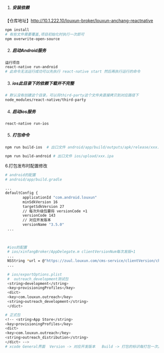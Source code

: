 1. ##### 安装依赖

【仓库地址】http://10.1.222.10/louxun-broker/louxun-anchang-reactnative

```bash
npm install
# 有些文件需要覆盖,项目初始化时执行一次即可
npm overwrite-open-source
```

2. ##### 启动Android服务

```bash
运行项目
react-native run-android 
# 此命令无法运行成功可以先执行 react-native start 然后再执行运行的命令
```

3. ##### ios此目录下的依赖下载并不完整

```bash
# 默认没有创建这个目录，可以将third-party这个文件夹直接拷贝到对应路径下
node_modules/react-native/third-party
```

4. ##### 启动ios服务

```bash
react-native run-ios
```

5. ##### 打包命令

```bash
npm run build-ios  # 出口文件 android/app/build/outputs/apk/release/xxx.apk

npm run build-android # 出口文件 ios/upload/xxx.ipa
```



6.打包发布时配置修改

```bash
# android的配置
# android/app/build.gradle

...
defaultConfig {
        applicationId "com.android.louxun"
        minSdkVersion 16
        targetSdkVersion 27
        // 每次升级包要将 versionCode +1
        versionCode 143
        // 对应开发版本
        versionName "3.5.0"
 ...
 
 
 
 #ios的配置
 # ios/xinfangBroker/AppDelegate.m clientVersionNum每次发版+1
 ...
 NSString *url = @"https://zuul.louxun.com/cms-service/clientVersion/checkAppVer?sysCode=AC&clientVersionNum=136&clientPlatform=2";
 ...
 
 # ios/exportOptions.plist
 #  outreach_development测试包
 <string>development</string>
 <key>provisioningProfiles</key>
 <dict>
 <key>com.louxun.outreach</key>
 <string>outreach_development</string>
 </dict> 

# 正式包
<!-- <string>App Store</string>
<key>provisioningProfiles</key>
<dict>
<key>com.louxun.outreach</key>
<string>outreach_distribution</string>
</dict> -->
# xcode General界面  Version -> 对应开发版本   Build -> 打包的标识每打包一次正式包无论成功失败都+1
```


